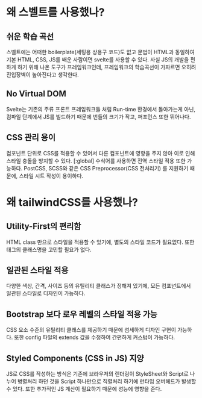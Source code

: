 # 왜 스벨트를 사용했나?

## 쉬운 학습 곡선

스벨트에는 어떠한 boilerplate(세팅용 상용구 코드)도 없고 문법이 HTML과 동일하여 기본 HTML, CSS, JS를 배운 사람이면 svelte를 사용할 수 있다.
사실 JS의 개발을 편하게 하기 위해 나온 도구가 프레임워크인데, 프레임워크의 학습곡선이 가파르면 오히려 진입장벽이 높아진다고 생각한다.

## No Virtual DOM

Svelte는 기존의 주류 프론트 프레임워크들 처럼 Run-time 환경에서 돌아가는게 아닌, 컴파일 단계에서 JS를 빌드하기 때문에 번들의 크기가 작고, 퍼포먼스 또한 뛰어나다.

## CSS 관리 용이

컴포넌트 단위로 CSS를 적용할 수 있어서 다른 컴포넌트에 영향을 주지 않아 이로 인해 스타일 충돌을 방지할 수 있다. [:global] 수식어를 사용하면 전역 스타일 적용 또한 가능하다.
PostCSS, SCSS와 같은 CSS Preprocessor(CSS 전처리기) 를 지원하기 때문에, 스타일 시트 작성이 용이하다.

# 왜 tailwindCSS를 사용했나?

## Utility-First의 편리함

HTML class 만으로 스타일을 적용할 수 있기에, 별도의 스타일 코드가 필요없다.
또한 태그의 클래스명을 고민할 필요가 없다.

## 일관된 스타일 적용

다양한 색상, 간격, 사이즈 등의 유틸리티 클래스가 정해져 있기에, 모든 컴포넌트에서 일관된 스타일로 디자인이 가능하다.

## Bootstrap 보다 로우 레벨의 스타일 적용 가능

CSS 요소 수준의 유틸리티 클래스를 제공하기 때문에 섬세하게 디자인 구현이 가능하다.
또한 config 파일의 extends 값을 수정하여 간편하게 커스텀이 가능하다.

## Styled Components (CSS in JS) 지양

JS로 CSS를 작성하는 방식은 기존에 브라우저의 렌더링이 StyleSheet와 Script로 나누어 병렬처리 하던 것을 Script 하나만으로 직렬처리 하기에 런타임 오버헤드가 발생할 수 있다.
또한 추가적인 JS 계산이 필요하기 때문에 성능에 영향을 준다.